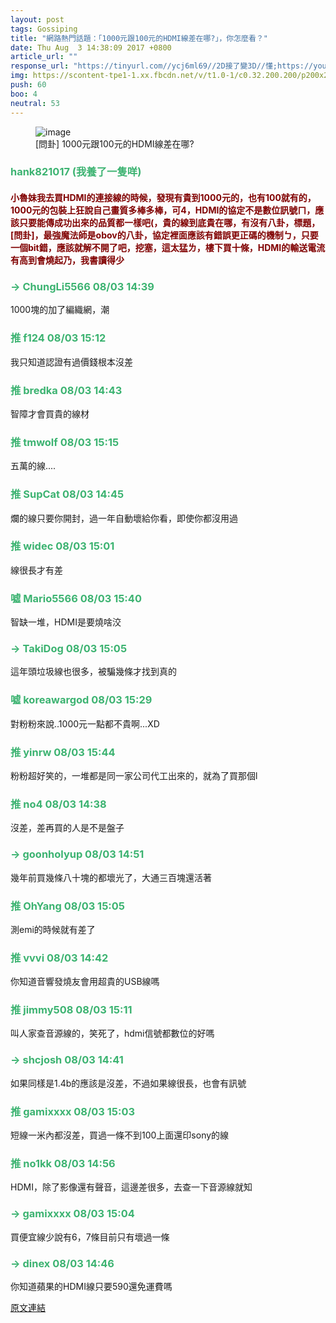 ```yaml
---
layout: post
tags: Gossiping
title: "網路熱門話題：「1000元跟100元的HDMI線差在哪?」，你怎麼看？"
date: Thu Aug  3 14:38:09 2017 +0800
article_url: ""
response_url: "https://tinyurl.com//ycj6ml69//2D接了變3D//懂;https://youtu.be//Zgy5fX//VPCs"
img: https://scontent-tpe1-1.xx.fbcdn.net/v/t1.0-1/c0.32.200.200/p200x200/19437397_1655248711182192_266007816151941562_n.jpg?oh=847e21dcf2f45b5de2ebb76f5c85b52a&oe=5A315549
push: 60
boo: 4
neutral: 53
---
```


<figure>
<img src="https://scontent-tpe1-1.xx.fbcdn.net/v/t1.0-1/c0.32.200.200/p200x200/19437397_1655248711182192_266007816151941562_n.jpg?oh=847e21dcf2f45b5de2ebb76f5c85b52a&oe=5A315549" alt="image">
<figcaption>
[問卦] 1000元跟100元的HDMI線差在哪?
</figcaption>
</figure>



<h3 style="color:MediumSeaGreen;">hank821017 (我養了一隻咩)</h3>

<h4 style="color:Maroon;">小魯妹我去買HDMI的連接線的時候，發現有貴到1000元的，也有100就有的，1000元的包裝上狂說自己畫質多棒多棒，可4，HDMI的協定不是數位訊號ㄇ，應該只要能傳成功出來的品質都一樣吧(，貴的線到底貴在哪，有沒有八卦，標題，[問卦]，最強魔法師是obov的八卦，協定裡面應該有錯誤更正碼的機制ㄅ，只要一個bit錯，應該就解不開了吧，挖塞，這太猛ㄌ，樓下買十條，HDMI的輸送電流有高到會燒起乃，我書讀得少</h4>

<h3 style="color:MediumSeaGreen;">→ ChungLi5566 08/03 14:39</h3>

<p>1000塊的加了編織網，潮</p>

<h3 style="color:MediumSeaGreen;">推 f124 08/03 15:12</h3>

<p>我只知道認證有過價錢根本沒差</p>

<h3 style="color:MediumSeaGreen;">推 bredka 08/03 14:43</h3>

<p>智障才會買貴的線材</p>

<h3 style="color:MediumSeaGreen;">推 tmwolf 08/03 15:15</h3>

<p>五萬的線....</p>

<h3 style="color:MediumSeaGreen;">推 SupCat 08/03 14:45</h3>

<p>爛的線只要你開封，過一年自動壞給你看，即使你都沒用過</p>

<h3 style="color:MediumSeaGreen;">推 widec 08/03 15:01</h3>

<p>線很長才有差</p>

<h3 style="color:MediumSeaGreen;">噓 Mario5566 08/03 15:40</h3>

<p>智缺一堆，HDMI是要燒啥洨</p>

<h3 style="color:MediumSeaGreen;">→ TakiDog 08/03 15:05</h3>

<p>這年頭垃圾線也很多，被騙幾條才找到真的</p>

<h3 style="color:MediumSeaGreen;">噓 koreawargod 08/03 15:29</h3>

<p>對粉粉來說..1000元一點都不貴啊...XD</p>

<h3 style="color:MediumSeaGreen;">推 yinrw 08/03 15:44</h3>

<p>粉粉超好笑的，一堆都是同一家公司代工出來的，就為了買那個l</p>

<h3 style="color:MediumSeaGreen;">推 no4 08/03 14:38</h3>

<p>沒差，差再買的人是不是盤子</p>

<h3 style="color:MediumSeaGreen;">→ goonholyup 08/03 14:51</h3>

<p>幾年前買幾條八十塊的都壞光了，大通三百塊還活著</p>

<h3 style="color:MediumSeaGreen;">推 OhYang 08/03 15:05</h3>

<p>測emi的時候就有差了</p>

<h3 style="color:MediumSeaGreen;">推 vvvi 08/03 14:42</h3>

<p>你知道音響發燒友會用超貴的USB線嗎</p>

<h3 style="color:MediumSeaGreen;">推 jimmy508 08/03 15:11</h3>

<p>叫人家查音源線的，笑死了，hdmi信號都數位的好嗎</p>

<h3 style="color:MediumSeaGreen;">→ shcjosh 08/03 14:41</h3>

<p>如果同樣是1.4b的應該是沒差，不過如果線很長，也會有訊號</p>

<h3 style="color:MediumSeaGreen;">推 gamixxxx 08/03 15:03</h3>

<p>短線一米內都沒差，買過一條不到100上面還印sony的線</p>

<h3 style="color:MediumSeaGreen;">推 no1kk 08/03 14:56</h3>

<p>HDMI，除了影像還有聲音，這邊差很多，去查一下音源線就知</p>

<h3 style="color:MediumSeaGreen;">→ gamixxxx 08/03 15:04</h3>

<p>買便宜線少說有6，7條目前只有壞過一條</p>

<h3 style="color:MediumSeaGreen;">→ dinex 08/03 14:46</h3>

<p>你知道蘋果的HDMI線只要590還免運費嗎</p>

<a href = "https://www.ptt.cc/bbs/Gossiping/M.1501742292.A.F6A.html">原文連結</a>

